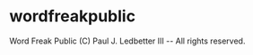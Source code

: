 wordfreakpublic
===============

Word Freak Public
 (C) Paul J. Ledbetter III  -- All rights reserved.
